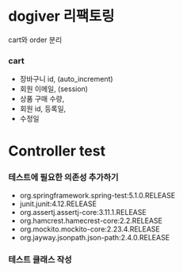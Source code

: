 # dogiver 리팩토링

cart와 order 분리

### cart

* 장바구니 id, (auto_increment)
* 회원 이메일,  (session)
* 상품 구매 수량, 
* 회원 id, 등록일,  
* 수정일 



# Controller test

### 테스트에 필요한 의존성 추가하기

* org.springframework.spring-test:5.1.0.RELEASE
* junit.junit:4.12.RELEASE
* org.assertj.assertj-core:3.11.1.RELEASE
* org.hamcrest.hamecrest-core:2.2.RELEASE
* org.mockito.mockito-core:2.23.4.RELEASE
* org.jayway.jsonpath.json-path:2.4.0.RELEASE



### 테스트 클래스 작성

